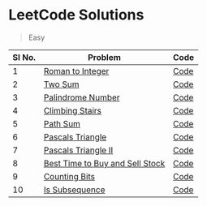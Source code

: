 # LeetCode Solutions

> Easy

| Sl No. | Problem                                                                                           | Code                                                       |
|--------|---------------------------------------------------------------------------------------------------|------------------------------------------------------------|
| 1      | [Roman to Integer](https://leetcode.com/problems/roman-to-integer)                                | [Code](./src/roman_to_integer/Solution.java)               |
| 2      | [Two Sum](https://leetcode.com/problems/two-sum)                                                  | [Code](./src/two_sum/Solution.java)                        |
| 3      | [Palindrome Number](https://leetcode.com/problems/palindrome-number/)                             | [Code](./src/palindrome_number/Solution.java)              |
| 4      | [Climbing Stairs](https://leetcode.com/problems/climbing-stairs/)                                 | [Code](./src/climbing_stairs/Solution.java)                |
| 5      | [Path Sum](https://leetcode.com/problems/path-sum/)                                               | [Code](./src/path_sum/Solution.java)                       | 
| 6      | [Pascals Triangle](https://leetcode.com/problems/pascals-triangle/)                               | [Code](./src/pascals_triangle/Solution.java)               | 
| 7      | [Pascals Triangle II](https://leetcode.com/problems/pascals-triangle-ii/)                         | [Code](./src/pascals_triangle_ii/Solution.java)            | 
| 8      | [Best Time to Buy and Sell Stock](https://leetcode.com/problems/best-time-to-buy-and-sell-stock/) | [Code](./src/best_time_to_buy_and_sell_stock/Solution.java) | 
| 9      | [Counting Bits](https://leetcode.com/problems/counting-bits/)                                     | [Code](./src/counting_bits/Solution.java)                  | 
| 10     | [Is Subsequence](https://leetcode.com/problems/is-subsequence/)                                   | [Code](./src/is_subsequence/Solution.java)                 | 

